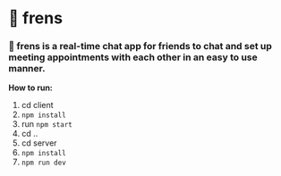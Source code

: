 # 👭 frens #
### 👭 frens is a real-time chat app for friends to chat and set up meeting appointments with each other in an easy to use manner. ### 




**How to run:**
1. cd client
2. `npm install`
3. run `npm start`
4. cd ..
5. cd server
6. `npm install`
7. `npm run dev`


